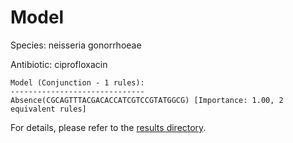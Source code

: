 
# Model

Species: neisseria gonorrhoeae

Antibiotic: ciprofloxacin

```
Model (Conjunction - 1 rules):
------------------------------
Absence(CGCAGTTTACGACACCATCGTCCGTATGGCG) [Importance: 1.00, 2 equivalent rules]

```

For details, please refer to the [results directory](../../../../../results/scm_b/neisseria+gonorrhoeae/ciprofloxacin/repeat_0/).


